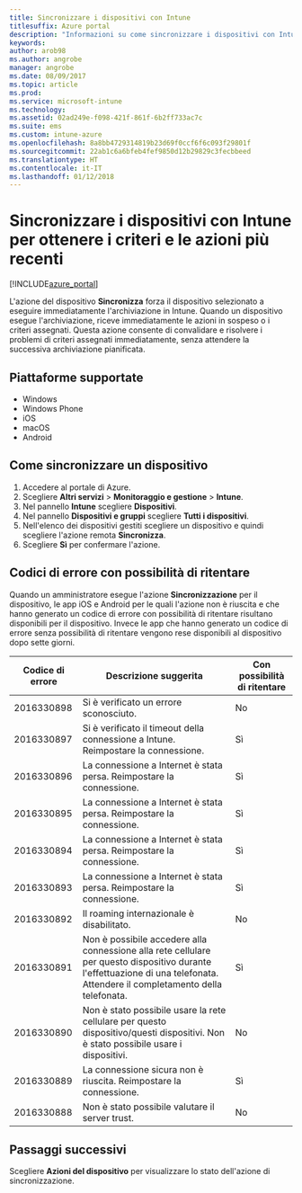 ```yaml
---
title: Sincronizzare i dispositivi con Intune
titlesuffix: Azure portal
description: "Informazioni su come sincronizzare i dispositivi con Intune per ottenere i criteri e le azioni più recenti.\""
keywords: 
author: arob98
ms.author: angrobe
manager: angrobe
ms.date: 08/09/2017
ms.topic: article
ms.prod: 
ms.service: microsoft-intune
ms.technology: 
ms.assetid: 02ad249e-f098-421f-861f-6b2ff733ac7c
ms.suite: ems
ms.custom: intune-azure
ms.openlocfilehash: 8a8bb4729314819b23d69f0ccf6f6c093f29801f
ms.sourcegitcommit: 22ab1c6a6bfeb4fef9850d12b29829c3fecbbeed
ms.translationtype: HT
ms.contentlocale: it-IT
ms.lasthandoff: 01/12/2018
---
```

# <a name="sync-devices-with-intune-to-get-the-latest-policies-and-actions"></a>Sincronizzare i dispositivi con Intune per ottenere i criteri e le azioni più recenti


[!INCLUDE[azure_portal](./includes/azure_portal.md)]

L'azione del dispositivo **Sincronizza** forza il dispositivo selezionato a eseguire immediatamente l'archiviazione in Intune. Quando un dispositivo esegue l'archiviazione, riceve immediatamente le azioni in sospeso o i criteri assegnati.  Questa azione consente di convalidare e risolvere i problemi di criteri assegnati immediatamente, senza attendere la successiva archiviazione pianificata.

## <a name="supported-platforms"></a>Piattaforme supportate

- Windows
- Windows Phone
- iOS
- macOS
- Android

## <a name="how-to-sync-a-device"></a>Come sincronizzare un dispositivo

1. Accedere al portale di Azure.
2. Scegliere **Altri servizi** > **Monitoraggio e gestione** > **Intune**.
3. Nel pannello **Intune** scegliere **Dispositivi**.
4. Nel pannello **Dispositivi e gruppi** scegliere **Tutti i dispositivi**.
5. Nell'elenco dei dispositivi gestiti scegliere un dispositivo e quindi scegliere l'azione remota **Sincronizza**.
7. Scegliere **Sì** per confermare l'azione.


## <a name="retriable-error-codes"></a>Codici di errore con possibilità di ritentare

Quando un amministratore esegue l'azione **Sincronizzazione** per il dispositivo, le app iOS e Android per le quali l'azione non è riuscita e che hanno generato un codice di errore con possibilità di ritentare risultano disponibili per il dispositivo. Invece le app che hanno generato un codice di errore senza possibilità di ritentare vengono rese disponibili al dispositivo dopo sette giorni.


| Codice di errore  | Descrizione suggerita                                                                                                                  | Con possibilità di ritentare |
|-------------|----------------------------------------------------------------------------------------------------------------------------------------|-----------|
| 2016330898 | Si è verificato un errore sconosciuto.                                                                                                             | No        |
| 2016330897 | Si è verificato il timeout della connessione a Intune. Reimpostare la connessione.                                                                             | Sì       |
| 2016330896 | La connessione a Internet è stata persa. Reimpostare la connessione.                                                                            | Sì       |
| 2016330895 | La connessione a Internet è stata persa. Reimpostare la connessione.                                                                            | Sì       |
| 2016330894 | La connessione a Internet è stata persa. Reimpostare la connessione.                                                                            | Sì       |
| 2016330893 | La connessione a Internet è stata persa. Reimpostare la connessione.                                                                            | Sì       |
| 2016330892 | Il roaming internazionale è disabilitato.                                                                                                     | No        |
| 2016330891 | Non è possibile accedere alla connessione alla rete cellulare per questo dispositivo durante l'effettuazione di una telefonata. Attendere il completamento della telefonata. | Sì       |
| 2016330890 | Non è stato possibile usare la rete cellulare per questo dispositivo/questi dispositivi. Non è stato possibile usare i dispositivi.                                                   | No        |
| 2016330889 | La connessione sicura non è riuscita. Reimpostare la connessione.                                                                                   | Sì       |
| 2016330888 | Non è stato possibile valutare il server trust.                                                                                                | No        |

## <a name="next-steps"></a>Passaggi successivi

Scegliere **Azioni del dispositivo** per visualizzare lo stato dell'azione di sincronizzazione. 
